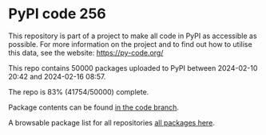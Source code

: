 # PyPI code 256

This repository is part of a project to make all code in PyPI as accessible as possible. For more information 
on the project and to find out how to utilise this data, see the website: https://py-code.org/

This repo contains 50000 packages uploaded to PyPI between 
2024-02-10 20:42 and 2024-02-16 08:57.

The repo is 83% (41754/50000) complete.

Package contents can be found [in the code branch](https://github.com/pypi-data/pypi-mirror-256/tree/code/packages).

A browsable package list for all repositories [all packages here](https://py-code.org/repositories/pypi-mirror-256).


